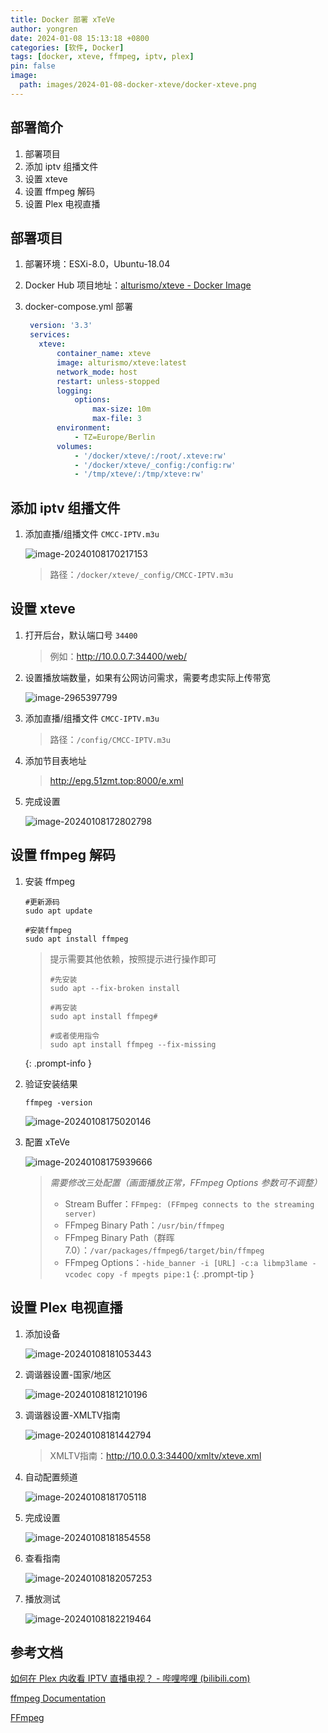 ```yaml
---
title: Docker 部署 xTeVe
author: yongren
date: 2024-01-08 15:13:18 +0800
categories: [软件, Docker]
tags: [docker, xteve, ffmpeg, iptv, plex]
pin: false
image:
  path: images/2024-01-08-docker-xteve/docker-xteve.png
---
```


## 部署简介

1. 部署项目
2. 添加 iptv 组播文件
3. 设置 xteve
4. 设置 ffmpeg 解码
5. 设置 Plex 电视直播

## 部署项目

1. 部署环境：ESXi-8.0，Ubuntu-18.04

2. Docker Hub 项目地址：[alturismo/xteve - Docker Image](https://hub.docker.com/r/alturismo/xteve)

3. docker-compose.yml 部署

    ```yaml
     version: '3.3'
     services:
       xteve:
           container_name: xteve
           image: alturismo/xteve:latest
           network_mode: host
           restart: unless-stopped
           logging:
               options:
                   max-size: 10m
                   max-file: 3
           environment:
               - TZ=Europe/Berlin
           volumes:
               - '/docker/xteve/:/root/.xteve:rw'
               - '/docker/xteve/_config:/config:rw'
               - '/tmp/xteve/:/tmp/xteve:rw'
    ```

## 添加 iptv 组播文件

1. 添加直播/组播文件 `CMCC-IPTV.m3u`

    ![image-20240108170217153](/images/2024-01-08-docker-xteve/image-20240108170217153.png)

    > 路径：`/docker/xteve/_config/CMCC-IPTV.m3u`

## 设置 xteve

1. 打开后台，默认端口号 `34400` 

    > 例如：http://10.0.0.7:34400/web/

2. 设置播放端数量，如果有公网访问需求，需要考虑实际上传带宽

    ![image-2965397799](/images/2024-01-08-docker-xteve/2965397799.png)

3. 添加直播/组播文件 `CMCC-IPTV.m3u`

    > 路径：`/config/CMCC-IPTV.m3u`

4. 添加节目表地址

    > http://epg.51zmt.top:8000/e.xml

5. 完成设置

    ![image-20240108172802798](/images/2024-01-08-docker-xteve/image-20240108172802798.png)

## 设置 ffmpeg 解码

1. 安装 ffmpeg

    ```
    #更新源码
    sudo apt update
    
    #安装ffmpeg
    sudo apt install ffmpeg
    ```

    >  提示需要其他依赖，按照提示进行操作即可
    >
    >  ```
    >  #先安装
    >  sudo apt --fix-broken install
    >  
    >  #再安装
    >  sudo apt install ffmpeg#  
    >  
    >  #或者使用指令
    >  sudo apt install ffmpeg --fix-missing  
    {: .prompt-info }

2. 验证安装结果

    ```
    ffmpeg -version
    ```

    ![image-20240108175020146](/images/2024-01-08-docker-xteve/image-20240108175020146.png)

3. 配置 xTeVe

    ![image-20240108175939666](/images/2024-01-08-docker-xteve/image-20240108175939666.png)

    > *需要修改三处配置（画面播放正常，FFmpeg Options 参数可不调整）*
    >
    > - Stream Buffer：`FFmpeg: (FFmpeg connects to the streaming server)`
    > - FFmpeg Binary Path：`/usr/bin/ffmpeg`
    > - FFmpeg Binary Path（群晖7.0）：`/var/packages/ffmpeg6/target/bin/ffmpeg`
    > - FFmpeg Options：`-hide_banner -i [URL] -c:a libmp3lame -vcodec copy -f mpegts pipe:1`
    {: .prompt-tip }

## 设置 Plex 电视直播

1. 添加设备

    ![image-20240108181053443](/images/2024-01-08-docker-xteve/image-20240108181053443.png)

2. 调谐器设置-国家/地区

    ![image-20240108181210196](/images/2024-01-08-docker-xteve/image-20240108181210196.png)

3. 调谐器设置-XMLTV指南

    ![image-20240108181442794](/images/2024-01-08-docker-xteve/image-20240108181442794.png)

    > XMLTV指南：http://10.0.0.3:34400/xmltv/xteve.xml   

4. 自动配置频道

    ![image-20240108181705118](/images/2024-01-08-docker-xteve/image-20240108181705118.png)

5. 完成设置

    ![image-20240108181854558](/images/2024-01-08-docker-xteve/image-20240108181854558.png)

6. 查看指南

    ![image-20240108182057253](/images/2024-01-08-docker-xteve/image-20240108182057253.png)

7. 播放测试

    ![image-20240108182219464](/images/2024-01-08-docker-xteve/image-20240108182219464.png)

## 参考文档

[如何在 Plex 内收看 IPTV 直播电视？ - 哔哩哔哩 (bilibili.com)](https://www.bilibili.com/read/cv22239319/)

[ffmpeg Documentation](https://ffmpeg.org/ffmpeg.html)

[FFmpeg](https://trac.ffmpeg.org/#Encoding)
